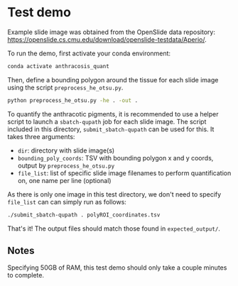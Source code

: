 # Test demo

Example slide image was obtained from the OpenSlide data repository: https://openslide.cs.cmu.edu/download/openslide-testdata/Aperio/.

To run the demo, first activate your conda environment:

```bash
conda activate anthracosis_quant
```

Then, define a bounding polygon around the tissue for each slide image using the script `preprocess_he_otsu.py`.

```bash
python preprocess_he_otsu.py -he . -out .
```

To quantify the anthracotic pigments, it is recommended to use a helper script to launch a `sbatch-qupath` job for each slide image. The script included in this directory, `submit_sbatch-qupath` can be used for this. It takes three arguments:

* `dir`: directory with slide image(s)
* `bounding_poly_coords`: TSV with bounding polygon x and y coords, output by `preprocess_he_otsu.py`
* `file_list`: list of specific slide image filenames to perform quantification on, one name per line (optional)

As there is only one image in this test directory, we don't need to specify `file_list` can can simply run as follows:

```bash
./submit_sbatch-qupath . polyROI_coordinates.tsv
```

That's it! The output files should match those found in `expected_output/`.

## Notes

Specifying 50GB of RAM, this test demo should only take a couple minutes to complete.
